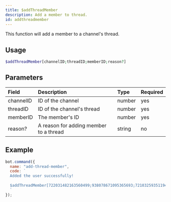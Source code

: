 ```yaml
---
title: $addThreadMember
description: Add a member to thread.
id: addthreadmember
---
```


This function will add a member to a channel's thread.

## Usage 

```php
$addThreadMember[channelID;threadID;memberID;reason?]
```

## Parameters

| Field | Description | Type | Required |
| :--- | :--- | :--- | :--- |
| channelID | ID of the channel | number | yes |
| threadID | ID of the channel's thread | number | yes |
| memberID | The member's ID | number | yes |
| reason? | A reason for adding member to a thread | string | no |

## Example

```javascript
bot.command({
  name: "add-thread-member",
  code: `
  Added the user successfully!
  
  $addThreadMember[722031482163560499;938078671095365693;721032593511940177;Hello!]
  `
});
```

